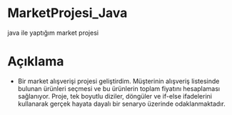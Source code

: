 # MarketProjesi_Java
java ile yaptığım market projesi
# Açıklama
- Bir market alışverişi projesi geliştirdim. Müşterinin alışveriş listesinde bulunan ürünleri seçmesi
 ve bu ürünlerin toplam fiyatını hesaplaması sağlanıyor.
 Proje, tek boyutlu diziler, döngüler ve if-else ifadelerini kullanarak
 gerçek hayata dayalı bir senaryo üzerinde odaklanmaktadır.
